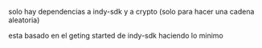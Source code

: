 solo hay dependencias a indy-sdk y a crypto (solo para hacer una cadena aleatoria)

esta basado en el geting started de indy-sdk haciendo lo minimo




